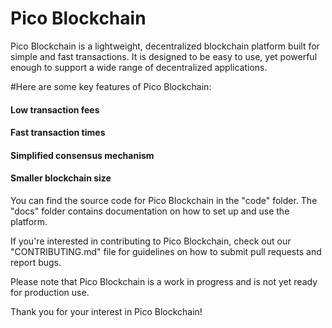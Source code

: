 #                                     Pico Blockchain

Pico Blockchain is a lightweight, decentralized blockchain platform built for simple and fast transactions. It is designed to be easy to use, yet powerful enough to support a wide range of decentralized applications.

#Here are some key features of Pico Blockchain:

   #### Low transaction fees
   #### Fast transaction times
   #### Simplified consensus mechanism
   #### Smaller blockchain size

You can find the source code for Pico Blockchain in the "code" folder. The "docs" folder contains documentation on how to set up and use the platform.

If you're interested in contributing to Pico Blockchain, check out our "CONTRIBUTING.md" file for guidelines on how to submit pull requests and report bugs.

Please note that Pico Blockchain is a work in progress and is not yet ready for production use.

Thank you for your interest in Pico Blockchain!
